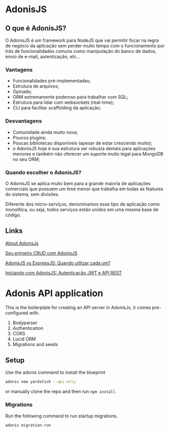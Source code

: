 # AdonisJS
## O que é AdonisJS?
O AdonisJS é um framework para NodeJS que vai permitir focar na regra de negócio da aplicação sem perder muito tempo com o funcionamento por trás de funcionalidades comuns como manipulação do banco de dados, envio de e-mail, autenticação, etc…


### Vantagens
- Funcionalidades pré-implementadas;
- Estrutura de arquivos;
- Opinado;
- ORM extremamente poderoso para trabalhar com SQL;
- Estrutura para lidar com websockets (real-time);
- CLI para facilitar scaffolding da aplicação;

### Desvantagens
- Comunidade ainda muito nova;
- Poucos plugins;
- Poucas bibliotecas disponíveis (apesar de estar crescendo muito);
- o AdonisJS hoje é sua estrutura ser robusta demais para aplicações menores e também não oferecer um suporte muito legal para MongoDB no seu ORM;

### Quando escolher o AdonisJS?
O AdonisJS se aplica muito bem para a grande maioria de aplicações comerciais que possuem um time menor que trabalha em todas as features do sistema, sem divisões.

Diferente dos micro-serviços, denominamos esse tipo de aplicação como monolítica, ou seja, todos serviços estão unidos em uma mesma base de código.

## Links

[About AdonisJs](https://adonisjs.com/docs/4.1/about)

[Seu primeiro CRUD com AdonisJS](https://medium.com/@douglasbrando/seu-primeiro-crud-com-adonisjs-321bf6608f7d)

[AdonisJS vs ExpressJS: Quando utilizar cada um?](https://blog.rocketseat.com.br/adonis-vs-express/)

[Iniciando com AdonisJS: Autenticação JWT e API REST](https://blog.rocketseat.com.br/adonis-auth-jwt-api-rest/)





# Adonis API application

This is the boilerplate for creating an API server in AdonisJs, it comes pre-configured with.

1. Bodyparser
2. Authentication
3. CORS
4. Lucid ORM
5. Migrations and seeds

## Setup

Use the adonis command to install the blueprint

```bash
adonis new yardstick --api-only
```

or manually clone the repo and then run `npm install`.


### Migrations

Run the following command to run startup migrations.

```js
adonis migration:run
```
